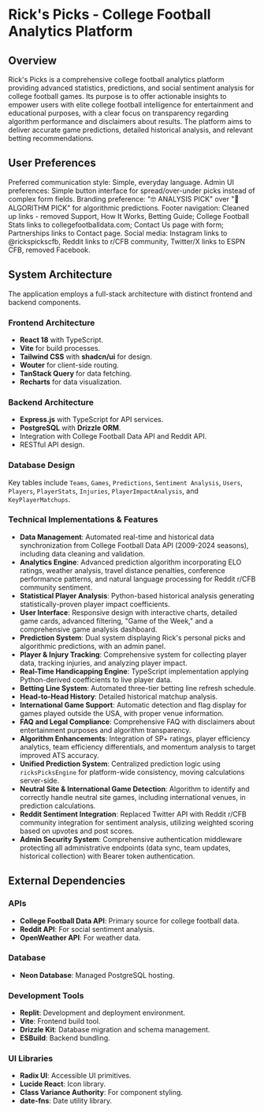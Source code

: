 # Rick's Picks - College Football Analytics Platform

## Overview
Rick's Picks is a comprehensive college football analytics platform providing advanced statistics, predictions, and social sentiment analysis for college football games. Its purpose is to offer actionable insights to empower users with elite college football intelligence for entertainment and educational purposes, with a clear focus on transparency regarding algorithm performance and disclaimers about results. The platform aims to deliver accurate game predictions, detailed historical analysis, and relevant betting recommendations.

## User Preferences
Preferred communication style: Simple, everyday language.
Admin UI preferences: Simple button interface for spread/over-under picks instead of complex form fields.
Branding preference: "🤓 ANALYSIS PICK" over "🤖 ALGORITHM PICK" for algorithmic predictions.
Footer navigation: Cleaned up links - removed Support, How It Works, Betting Guide; College Football Stats links to collegefootballdata.com; Contact Us page with form; Partnerships links to Contact page.
Social media: Instagram links to @rickspickscfb, Reddit links to r/CFB community, Twitter/X links to ESPN CFB, removed Facebook.

## System Architecture
The application employs a full-stack architecture with distinct frontend and backend components.

### Frontend Architecture
- **React 18** with TypeScript.
- **Vite** for build processes.
- **Tailwind CSS** with **shadcn/ui** for design.
- **Wouter** for client-side routing.
- **TanStack Query** for data fetching.
- **Recharts** for data visualization.

### Backend Architecture
- **Express.js** with TypeScript for API services.
- **PostgreSQL** with **Drizzle ORM**.
- Integration with College Football Data API and Reddit API.
- RESTful API design.

### Database Design
Key tables include `Teams`, `Games`, `Predictions`, `Sentiment Analysis`, `Users`, `Players`, `PlayerStats`, `Injuries`, `PlayerImpactAnalysis`, and `KeyPlayerMatchups`.

### Technical Implementations & Features
- **Data Management**: Automated real-time and historical data synchronization from College Football Data API (2009-2024 seasons), including data cleaning and validation.
- **Analytics Engine**: Advanced prediction algorithm incorporating ELO ratings, weather analysis, travel distance penalties, conference performance patterns, and natural language processing for Reddit r/CFB community sentiment.
- **Statistical Player Analysis**: Python-based historical analysis generating statistically-proven player impact coefficients.
- **User Interface**: Responsive design with interactive charts, detailed game cards, advanced filtering, "Game of the Week," and a comprehensive game analysis dashboard.
- **Prediction System**: Dual system displaying Rick's personal picks and algorithmic predictions, with an admin panel.
- **Player & Injury Tracking**: Comprehensive system for collecting player data, tracking injuries, and analyzing player impact.
- **Real-Time Handicapping Engine**: TypeScript implementation applying Python-derived coefficients to live player data.
- **Betting Line System**: Automated three-tier betting line refresh schedule.
- **Head-to-Head History**: Detailed historical matchup analysis.
- **International Game Support**: Automatic detection and flag display for games played outside the USA, with proper venue information.
- **FAQ and Legal Compliance**: Comprehensive FAQ with disclaimers about entertainment purposes and algorithm transparency.
- **Algorithm Enhancements**: Integration of SP+ ratings, player efficiency analytics, team efficiency differentials, and momentum analysis to target improved ATS accuracy.
- **Unified Prediction System**: Centralized prediction logic using `ricksPicksEngine` for platform-wide consistency, moving calculations server-side.
- **Neutral Site & International Game Detection**: Algorithm to identify and correctly handle neutral site games, including international venues, in prediction calculations.
- **Reddit Sentiment Integration**: Replaced Twitter API with Reddit r/CFB community integration for sentiment analysis, utilizing weighted scoring based on upvotes and post scores.
- **Admin Security System**: Comprehensive authentication middleware protecting all administrative endpoints (data sync, team updates, historical collection) with Bearer token authentication.

## External Dependencies

### APIs
- **College Football Data API**: Primary source for college football data.
- **Reddit API**: For social sentiment analysis.
- **OpenWeather API**: For weather data.

### Database
- **Neon Database**: Managed PostgreSQL hosting.

### Development Tools
- **Replit**: Development and deployment environment.
- **Vite**: Frontend build tool.
- **Drizzle Kit**: Database migration and schema management.
- **ESBuild**: Backend bundling.

### UI Libraries
- **Radix UI**: Accessible UI primitives.
- **Lucide React**: Icon library.
- **Class Variance Authority**: For component styling.
- **date-fns**: Date utility library.